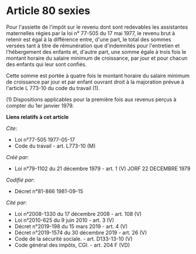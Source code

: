 # Article 80 sexies

Pour l'assiette de l'impôt sur le revenu dont sont redevables les assistantes maternelles régies par la loi n° 77-505 du 17
mai 1977, le revenu brut à retenir est égal à la différence entre, d'une part, le total des sommes versées tant à titre de
rémunération que d'indemnités pour l'entretien et l'hébergement des enfants et, d'autre part, une somme égale à trois fois le
montant horaire du salaire minimum de croissance, par jour et pour chacun des enfants qui leur sont confiés.

Cette somme est portée à quatre fois le montant horaire du salaire minimum de croissance par jour et par enfant ouvrant droit
à la majoration prévue à l'article L 773-10 du code du travail (1).

(1) Dispositions applicables pour la première fois aux revenus perçus à compter du 1er janvier 1979.

**Liens relatifs à cet article**

_Cite_:

  - Loi n°77-505 1977-05-17
  - Code du travail - art. L773-10 (M)

_Créé par_:

  - Loi n°79-1102 du 21 décembre 1979 - art. 1 (V) JORF 22 DECEMBRE 1979

_Codifié par_:

  - Décret n°81-866 1981-09-15

_Cité par_:

  - Loi n°2008-1330 du 17 décembre 2008 - art. 108 (V)
  - Loi n°2010-625 du 9 juin 2010 - art. 3 (V)
  - Décret n°2019-198 du 15 mars 2019 - art. 4 (V)
  - Décret n°2019-1574 du 30 décembre 2019 - art. 26 (V)
  - Code de la sécurité sociale. - art. D133-13-10 (V)
  - Code général des impôts, CGI. - art. 204 F (VD)

